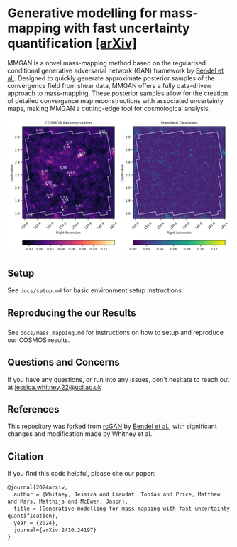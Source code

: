 # Generative modelling for mass-mapping with fast uncertainty quantification [[arXiv]](https://arxiv.org/abs/2410.24197)

MMGAN is a novel mass-mapping method based on the regularised conditional generative adversarial network (GAN) framework by [Bendel et al.](https://arxiv.org/abs/2210.13389). Designed to quickly generate approximate posterior samples of the convergence field from shear data, MMGAN offers a fully data-driven approach to mass-mapping. These posterior samples allow for the creation of detailed convergence map reconstructions with associated uncertainty maps, making MMGAN a cutting-edge tool for cosmological analysis.

![MMGAN COSMOS convergence map reconstruction](/figures/MMGAN/cosmos_results.png)


## Setup
See ```docs/setup.md``` for basic environment setup instructions.

## Reproducing the our Results
### 
See ```docs/mass_mapping.md``` for instructions on how to setup and reproduce our COSMOS results.

## Questions and Concerns
If you have any questions, or run into any issues, don't hesitate to reach out at jessica.whitney.22@ucl.ac.uk

## References
This repository was forked from [rcGAN](https://github.com/matt-bendel/rcGAN) by [Bendel et al.](https://arxiv.org/abs/2210.13389), with significant changes and modification made by Whitney et al.


## Citation
If you find this code helpful, please cite our paper:
```
@journal{2024arxiv,
  author = {Whitney, Jessica and Liaudat, Tobías and Price, Matthew and Mars, Matthijs and McEwen, Jason},
  title = {Generative modelling for mass-mapping with fast uncertainty quantification},
  year = {2024},
  journal={arXiv:2410.24197}
}
```